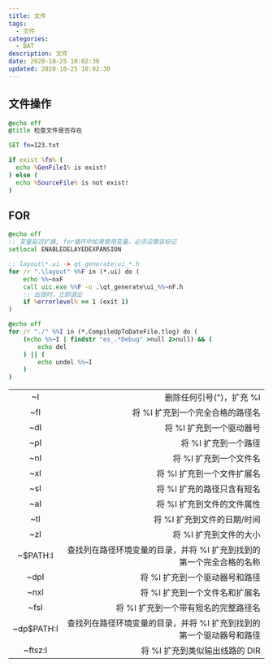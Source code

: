 ```yaml
---
title: 文件
tags:
  - 文件
categories:
  - BAT
description: 文件
date: 2020-10-25 10:02:30
updated: 2020-10-25 10:02:30
---
```


## 文件操作

```bat
@echo off
@title 检查文件是否存在

SET fn=123.txt

if exist %fn% (
  echo %GenFile1% is exist!
) else (
  echo %SourceFile% is not exist!
)
```

## FOR

```bat
@echo off
:: 变量延迟扩展, for循环中如果使用变量，必须设置该标记
setlocal ENABLEDELAYEDEXPANSION

:: layout\*.ui -> qt_generate\ui_*.h
for /r ".\layout" %%F in (*.ui) do (
    echo %%~nxF
    call uic.exe %%F -o .\qt_generate\ui_%%~nF.h
    :: 出错时，立即退出
    if %errorlevel% == 1 (exit 1)
)
```

```bat
@echo off
for /r "./" %%I in (*.CompileUpToDateFile.tlog) do (
    (echo %%~I | findstr "es_.*Debug" >null 2>null) && (
        echo del
    ) || (
        echo undel %%~I
    )
)
```

|||
| :------: | ----: |
| ~I |      删除任何引号(")，扩充 %I |
| ~fI |     将 %I 扩充到一个完全合格的路径名 |
| ~dI |     将 %I 扩充到一个驱动器号 |
| ~pI |     将 %I 扩充到一个路径 |
| ~nI |     将 %I 扩充到一个文件名 |
| ~xI |     将 %I 扩充到一个文件扩展名 |
| ~sI |     将 %I 扩充的路径只含有短名 |
| ~aI |     将 %I 扩充到文件的文件属性 |
| ~tI |     将 %I 扩充到文件的日期/时间 |
| ~zI |     将 %I 扩充到文件的大小 |
| ~$PATH:I |查找列在路径环境变量的目录，并将 %I 扩充到找到的第一个完全合格的名称      |
| ~dpI |    将 %I 扩充到一个驱动器号和路径  |
| ~nxI |    将 %I 扩充到一个文件名和扩展名  |
| ~fsI |    将 %I 扩充到一个带有短名的完整路径名  |
| ~dp$PATH:I |查找列在路径环境变量的目录，并将 %I 扩充到找到的第一个驱动器号和路径      |
| ~ftsz:I | 将 %I 扩充到类似输出线路的 DIR     |
